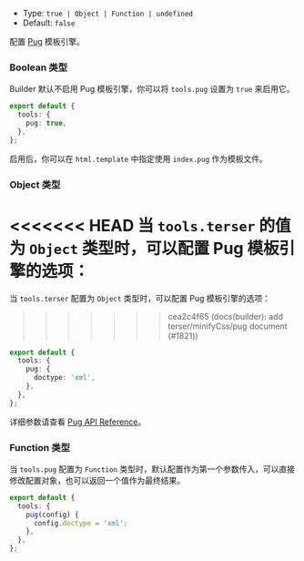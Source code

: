 - Type: `true | Object | Function | undefined`
- Default: `false`

配置 [Pug](https://pugjs.org/) 模板引擎。

### Boolean 类型

Builder 默认不启用 Pug 模板引擎，你可以将 `tools.pug` 设置为 `true` 来启用它。

```ts
export default {
  tools: {
    pug: true,
  },
};
```

启用后，你可以在 `html.template` 中指定使用 `index.pug` 作为模板文件。

### Object 类型

<<<<<<< HEAD
当 `tools.terser` 的值为 `Object` 类型时，可以配置 Pug 模板引擎的选项：
=======
当 `tools.terser` 配置为 `Object` 类型时，可以配置 Pug 模板引擎的选项：
>>>>>>> cea2c4f65 (docs(builder): add terser/minifyCss/pug document (#1821))

```ts
export default {
  tools: {
    pug: {
      doctype: 'xml',
    },
  },
};
```

详细参数请查看 [Pug API Reference](https://pugjs.org/api/reference.html#options)。

### Function 类型

当 `tools.pug` 配置为 `Function` 类型时，默认配置作为第一个参数传入，可以直接修改配置对象，也可以返回一个值作为最终结果。

```ts
export default {
  tools: {
    pug(config) {
      config.doctype = 'xml';
    },
  },
};
```
